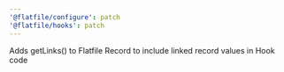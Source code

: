 ```yaml
---
'@flatfile/configure': patch
'@flatfile/hooks': patch
---
```


Adds getLinks() to Flatfile Record to include linked record values in Hook code
